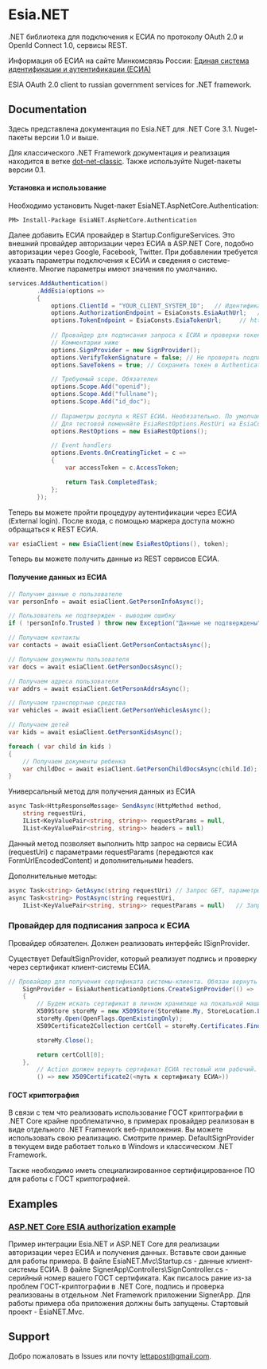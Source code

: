 # Esia.NET
.NET библиотека для подключения к ЕСИА по протоколу OAuth 2.0 и OpenId Connect 1.0, сервисы REST.

Информация об ЕСИА на сайте Минкомсвязь России: [Единая система идентификации и аутентификации (ЕСИА)](http://minsvyaz.ru/ru/activity/directions/13/#section-description)

ESIA OAuth 2.0 client to russian government services for .NET framework.

## Documentation
Здесь представлена документация по Esia.NET для .NET Core 3.1. Nuget-пакеты версии 1.0 и выше.

Для классического .NET Framework документация и реализация находится в ветке [dot-net-classic](https://github.com/xeltan/EsiaNET/tree/dot-net-classic). Также используйте Nuget-пакеты версии 0.1. 

#### Установка и использование
Необходимо установить Nuget-пакет EsiaNET.AspNetCore.Authentication:
```
PM> Install-Package EsiaNET.AspNetCore.Authentication
```
Далее добавить ЕСИА провайдер в Startup.ConfigureServices.
Это внешний провайдер авторизации через ЕСИА в ASP.NET Core, подобно авторизации через Google, Facebook, Twitter.
 При добавлении требуется указать параметры подключения к ЕСИА и сведения о системе-клиенте. Многие параметры имеют значения по умолчанию.
```C#
services.AddAuthentication()
        .AddEsia(options =>
        {
            options.ClientId = "YOUR_CLIENT_SYSTEM_ID";   // Идентификатор вашей систему. Обязателен
            options.AuthorizationEndpoint = EsiaConsts.EsiaAuthUrl;   // Адрес перенаправления на страницу предоставления прав доступа в ЕСИА - либо тестовый, либо рабочий. По умолчанию - рабочий https://esia.gosuslugi.ru/aas/oauth2/ac
            options.TokenEndpoint = EsiaConsts.EsiaTokenUrl;     // https-адрес ЕСИА для получения маркера доступа - либо тестовый, либо рабочий. По умолчанию - рабочий https://esia.gosuslugi.ru/aas/oauth2/te
            
            // Провайдер для подписания запроса к ЕСИА и проверки токена. Обязателен
            // Комментарии ниже
            options.SignProvider = new SignProvider();
            options.VerifyTokenSignature = false; // Не проверять подпись возвращемого токена, по умолчанию - false
            options.SaveTokens = true; // Сохранить токен в AuthenticationProperties, см. официальную документацию по AspNet Core

            // Требуемый scope. Обязателен
            options.Scope.Add("openid");
            options.Scope.Add("fullname");
            options.Scope.Add("id_doc");
            
            // Параметры доспупа к REST ЕСИА. Необязательно. По умолчанию использует параметры продуктовой среды.
            // Для тестовой поменяйте EsiaRestOptions.RestUri на EsiaConsts.EsiaRestTestUrl
            options.RestOptions = new EsiaRestOptions();

            // Event handlers
            options.Events.OnCreatingTicket = c =>
            {
                var accessToken = c.AccessToken;

                return Task.CompletedTask;
            };
        });

```
Теперь вы можете пройти процедуру аутентификации через ЕСИА (External login).
После входа, с помощью маркера доступа можно обращаться к REST ЕСИА.
```C#
var esiaClient = new EsiaClient(new EsiaRestOptions(), token);
```
Теперь вы можете получить данные из REST сервисов ЕСИА.

#### Получение данных из ЕСИА
```C#
// Получим данные о пользователе
var personInfo = await esiaClient.GetPersonInfoAsync();

// Пользователь не подтвержден - выводим ошибку
if ( !personInfo.Trusted ) throw new Exception("Данные не подтверждены");

// Получаем контакты
var contacts = await esiaClient.GetPersonContactsAsync();

// Получаем документы пользователя
var docs = await esiaClient.GetPersonDocsAsync();

// Получаем адреса пользователя
var addrs = await esiaClient.GetPersonAddrsAsync();

// Получаем транспортные средства
var vehicles = await esiaClient.GetPersonVehiclesAsync();

// Получаем детей
var kids = await esiaClient.GetPersonKidsAsync();

foreach ( var child in kids )
{
    // Получаем документы ребенка
    var childDoc = await esiaClient.GetPersonChildDocsAsync(child.Id);
}
```
Универсальный метод для получения данных из ЕСИА
```C#
async Task<HttpResponseMessage> SendAsync(HttpMethod method,
    string requestUri,
    IList<KeyValuePair<string, string>> requestParams = null,
    IList<KeyValuePair<string, string>> headers = null)
```
Данный метод позволяет выполнить http запрос на сервисы ЕСИА (requestUri) с параметрами requestParams (передаются как FormUrlEncodedContent) и дополнительными headers.

Дополнительные методы:
```C#
async Task<string> GetAsync(string requestUri) // Запрос GET, параметры в uri
async Task<string> PostAsync(string requestUri,
    IList<KeyValuePair<string, string>> requestParams = null)   // Запрос POST, параметры FormUrlEncodedContent
```
### Провайдер для подписания запроса к ЕСИА

Провайдер обязателен. Должен реализовать интерфейс ISignProvider.

Существует DefaultSignProvider, который реализует подпись и проверку через сертификат клиент-системы ЕСИА.
```C#
// Провайдер для получения сертификата системы-клиента. Обязан вернуть сертификат. В данном примере сертификат ищется на локальной машине по серийному номеру. Обязателен
    SignProvider = EsiaAuthenticationOptions.CreateSignProvider(() =>
    {
        // Будем искать сертификат в личном хранилище на локальной машине
        X509Store storeMy = new X509Store(StoreName.My, StoreLocation.LocalMachine);
        storeMy.Open(OpenFlags.OpenExistingOnly);
        X509Certificate2Collection certColl = storeMy.Certificates.Find(X509FindType.FindBySerialNumber, "SERIAL_ID", false);

        storeMy.Close();

        return certColl[0];
    },
        // Action должен вернуть сертификат ЕСИА тестовый или рабочий. В данном примере ищем сертификат по его пути, указанном в конфигурационном файле
        () => new X509Certificate2(<путь к сертификату ЕСИА>))
```
#### ГОСТ криптография
В связи с тем что реализовать использование ГОСТ криптографии в .NET Core крайне проблематично, в примерах провайдер реализован в виде отдельного .NET Framework веб-приложения.
Вы можете использовать свою реализацию. Смотрите пример.
DefaultSignProvider в текущем виде работает только в Windows и классическом .NET Framework.

Также необходимо иметь специализированное сертифицированное ПО для работы с ГОСТ криптографией.
## Examples
### [ASP.NET Core ESIA authorization example](https://github.com/xeltan/EsiaNET/tree/master/examples)

Пример интеграции Esia.NET и ASP.NET Core для реализации авторизации через ЕСИА и получения данных.
Вставьте свои данные для работы примера. В файле EsiaNET.Mvc\Startup.cs - данные клиент-системы ЕСИА. В файле SignerApp\Controllers\SignController.cs - серийный номер вашего ГОСТ сертификата.
Как писалось рание из-за проблем ГОСТ-криптографии в .NET Core, подпись и проверка реализованы в отдельном .Net Framework приложении SignerApp. Для работы примера оба приложения должны быть запущены.
Стартовый проект - EsiaNET.Mvc.

## Support
Добро пожаловать в Issues или почту lettapost@gmail.com.
